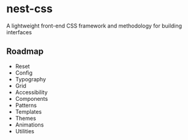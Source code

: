 # nest-css
A lightweight front-end CSS framework and methodology for building interfaces

## Roadmap

- Reset
- Config
- Typography
- Grid
- Accessibility
- Components
- Patterns
- Templates
- Themes
- Animations
- Utilities
